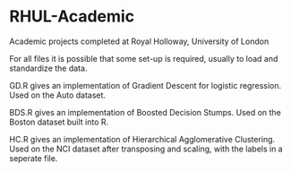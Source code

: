 # RHUL-Academic
Academic projects completed at Royal Holloway, University of London

For all files it is possible that some set-up is required, usually to load and standardize the data. 

GD.R gives an implementation of Gradient Descent for logistic regression. Used on the Auto dataset. 

BDS.R gives an implementation of Boosted Decision Stumps. Used on the Boston dataset built into R. 

HC.R gives an implementation of Hierarchical Agglomerative Clustering. Used on the NCI dataset after transposing and scaling, with the labels in a seperate file. 

